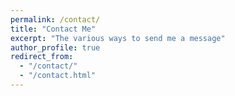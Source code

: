 ```yaml
---
permalink: /contact/
title: "Contact Me"
excerpt: "The various ways to send me a message"
author_profile: true
redirect_from: 
  - "/contact/"
  - "/contact.html"
---
```



